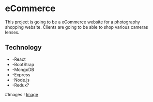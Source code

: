 # eCommerce
This project is going to be a eCommerce website for a photography shopping website. Clients are going to be able to shop various cameras lenses.


## Technology

* -React
* -BootStrap
* -MongoDB
* -Express
* -Node.js
* -Redux?



#Images
! [Image]([http://www.imageURL.com](https://i.imgur.com/mSdUB9k.png))
